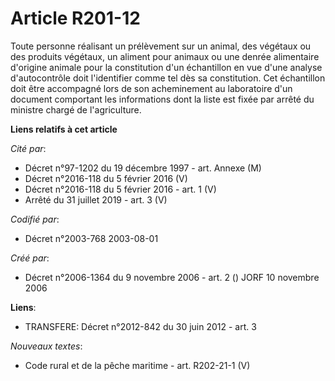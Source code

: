 # Article R201-12

Toute personne réalisant un prélèvement sur un animal, des végétaux ou des produits végétaux, un aliment pour animaux ou une
denrée alimentaire d'origine animale pour la constitution d'un échantillon en vue d'une analyse d'autocontrôle doit
l'identifier comme tel dès sa constitution. Cet échantillon doit être accompagné lors de son acheminement au laboratoire d'un
document comportant les informations dont la liste est fixée par arrêté du ministre chargé de l'agriculture.

**Liens relatifs à cet article**

_Cité par_:

  - Décret n°97-1202 du 19 décembre 1997 - art. Annexe (M)
  - Décret n°2016-118 du 5 février 2016 (V)
  - Décret n°2016-118 du 5 février 2016 - art. 1 (V)
  - Arrêté du 31 juillet 2019 - art. 3 (V)

_Codifié par_:

  - Décret n°2003-768 2003-08-01

_Créé par_:

  - Décret n°2006-1364 du 9 novembre 2006 - art. 2 () JORF 10 novembre 2006

**Liens**:

  - TRANSFERE: Décret n°2012-842 du 30 juin 2012 - art. 3

_Nouveaux textes_:

  - Code rural et de la pêche maritime - art. R202-21-1 (V)
